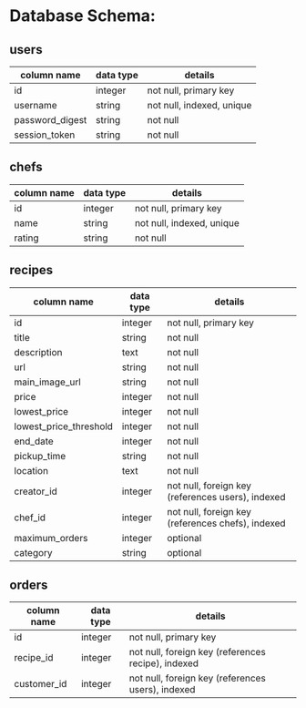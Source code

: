 # Database Schema:

## users
column name     | data type | details
----------------|-----------|-----------------------
id              | integer   | not null, primary key
username        | string    | not null, indexed, unique
password_digest | string    | not null
session_token   | string    | not null

## chefs
column name     | data type | details
----------------|-----------|-----------------------
id              | integer   | not null, primary key
name            | string    | not null, indexed, unique
rating          | string    | not null

## recipes
column name        | data type | details
-------------------|-----------|-----------------------
id                 | integer   | not null, primary key
title              | string    | not null
description        | text      | not null
url                | string    | not null
main_image_url     | string    | not null
price              | integer   | not null
lowest_price       | integer   | not null
lowest_price_threshold | integer   | not null
end_date           | integer   | not null
pickup_time        | string    | not null
location           | text      | not null
creator_id         | integer   | not null, foreign key (references users), indexed
chef_id            | integer   | not null, foreign key (references chefs), indexed
maximum_orders     | integer   | optional
category           | string    | optional

## orders
column name | data type | details
------------|-----------|-----------------------
id          | integer   | not null, primary key
recipe_id   | integer   | not null, foreign key (references recipe), indexed
customer_id | integer   | not null, foreign key (references users), indexed
